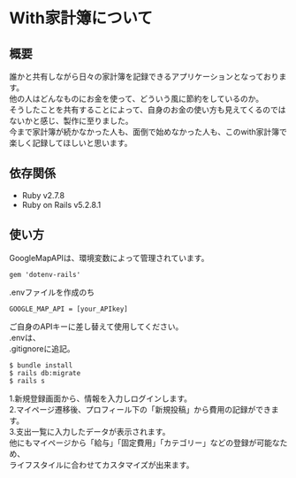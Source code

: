 # With家計簿について

## 概要
誰かと共有しながら日々の家計簿を記録できるアプリケーションとなっております。  
他の人はどんなものにお金を使って、どういう風に節約をしているのか。  
そうしたことを共有することによって、自身のお金の使い方も見えてくるのではないかと感じ、製作に至りました。  
今まで家計簿が続かなかった人も、面倒で始めなかった人も、このwith家計簿で楽しく記録してほしいと思います。

## 依存関係
- Ruby           v2.7.8
- Ruby on Rails  v5.2.8.1

## 使い方
GoogleMapAPIは、環境変数によって管理されています。
```
gem 'dotenv-rails'
```
.envファイルを作成のち
```
GOOGLE_MAP_API = [your_APIkey]
```
ご自身のAPIキーに差し替えて使用してください。  
.envは、  
.gitignoreに追記。

```
$ bundle install
$ rails db:migrate
$ rails s
```

1.新規登録画面から、情報を入力しログインします。  
2.マイページ遷移後、プロフィール下の「新規投稿」から費用の記録ができます。  
3.支出一覧に入力したデータが表示されます。  
他にもマイページから「給与」「固定費用」「カテゴリー」などの登録が可能なため、  
ライフスタイルに合わせてカスタマイズが出来ます。  


